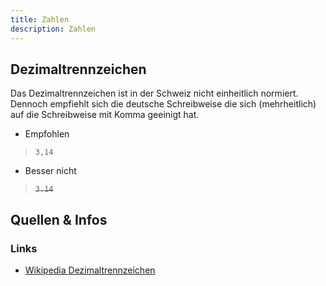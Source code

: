 ```yaml
---
title: Zahlen
description: Zahlen
---
```



## Dezimaltrennzeichen
Das Dezimaltrennzeichen ist in der Schweiz nicht einheitlich normiert. Dennoch empfiehlt sich die deutsche Schreibweise die sich (mehrheitlich) auf die Schreibweise mit Komma geeinigt hat.

* Empfohlen
> `3,14`
* Besser nicht
> ~~`3.14`~~



## Quellen & Infos

<div class="box">

### Links
* [Wikipedia Dezimaltrennzeichen](https://de.wikipedia.org/wiki/Schreibweise_von_Zahlen#Schweiz_und_Liechtenstein)

</div>
